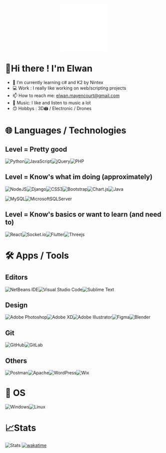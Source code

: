 
<p align="center">

   <img align="center" src="https://raw.githubusercontent.com/YungBricoCoop/YungBricoCoop/main/assets/28.png" width="150" height="150" />
  
</p>

# 🤙Hi there ! I'm Elwan

- 🌱 I’m currently learning c# and K2 by Nintex
- 💻 Work : I really like working on web/scripting projects
- 📫 How to reach me: elwan.mayencourt@gmail.com
- 🎵 Music: I like and listen to music a lot
- 🙃 Hobbys : 3D🖨️ / Electronic / Drones

# 🌐 Languages / Technologies

##  Level = Pretty good

![Python](https://img.shields.io/badge/python-3670A0?style=for-the-badge&logo=python&logoColor=ffdd54)![JavaScript](https://img.shields.io/badge/javascript-%23323330.svg?style=for-the-badge&logo=javascript&logoColor=%23F7DF1E)![jQuery](https://img.shields.io/badge/jquery-%230769AD.svg?style=for-the-badge&logo=jquery&logoColor=white)![PHP](https://img.shields.io/badge/php-%23777BB4.svg?style=for-the-badge&logo=php&logoColor=white)

## Level = Know's what im doing (approximately)

![NodeJS](https://img.shields.io/badge/node.js-6DA55F?style=for-the-badge&logo=node.js&logoColor=white)![Django](https://img.shields.io/badge/django-%23092E20.svg?style=for-the-badge&logo=django&logoColor=white)![CSS3](https://img.shields.io/badge/css3-%231572B6.svg?style=for-the-badge&logo=css3&logoColor=white)![Bootstrap](https://img.shields.io/badge/bootstrap-%23563D7C.svg?style=for-the-badge&logo=bootstrap&logoColor=white)![Chart.js](https://img.shields.io/badge/chart.js-F5788D.svg?style=for-the-badge&logo=chart.js&logoColor=white)![Java](https://img.shields.io/badge/java-%23ED8B00.svg?style=for-the-badge&logo=java&logoColor=white)

![MySQL](https://img.shields.io/badge/mysql-black.svg?style=for-the-badge&logo=mysql&logoColor=white)![MicrosoftSQLServer](https://img.shields.io/badge/Microsoft%20SQL%20Sever-red?style=for-the-badge&logo=microsoft%20sql%20server&logoColor=white)

## Level = Know's basics or want to learn (and need to)

![React](https://img.shields.io/badge/react-%2320232a.svg?style=for-the-badge&logo=react&logoColor=%2361DAFB)![Socket.io](https://img.shields.io/badge/Socket.io-black?style=for-the-badge&logo=socket.io&badgeColor=010101)![Flutter](https://img.shields.io/badge/Flutter-%2302569B.svg?style=for-the-badge&logo=Flutter&logoColor=white)![Threejs](https://img.shields.io/badge/threejs-red?style=for-the-badge&logo=three.js&logoColor=white)

# 🛠 Apps / Tools

##  Editors

![NetBeans IDE](https://img.shields.io/badge/NetBeansIDE-1B6AC6.svg?style=for-the-badge&logo=apache-netbeans-ide&logoColor=white)![Visual Studio Code](https://img.shields.io/badge/Visual%20Studio%20Code-0078d7.svg?style=for-the-badge&logo=visual-studio-code&logoColor=white)![Sublime Text](https://img.shields.io/badge/sublime_text-%23575757.svg?style=for-the-badge&logo=sublime-text&logoColor=important)

## Design

![Adobe Photoshop](https://img.shields.io/badge/adobe%20photoshop-%2331A8FF.svg?style=for-the-badge&logo=adobephotoshop&logoColor=white)![Adobe XD](https://img.shields.io/badge/Adobe%20XD-470137?style=for-the-badge&logo=Adobe%20XD&logoColor=#FF61F6)![Adobe Illustrator](https://img.shields.io/badge/adobe%20illustrator-%23FF9A00.svg?style=for-the-badge&logo=adobeillustrator&logoColor=white)![Figma](https://img.shields.io/badge/figma-%23F24E1E.svg?style=for-the-badge&logo=figma&logoColor=white)![Blender](https://img.shields.io/badge/blender-%23F5792A.svg?style=for-the-badge&logo=blender&logoColor=white)

## Git

![GitHub](https://img.shields.io/badge/github-%23121011.svg?style=for-the-badge&logo=github&logoColor=white)![GitLab](https://img.shields.io/badge/gitlab-%23181717.svg?style=for-the-badge&logo=gitlab&logoColor=white)

## Others

![Postman](https://img.shields.io/badge/Postman-FF6C37?style=for-the-badge&logo=postman&logoColor=white)![Apache](https://img.shields.io/badge/apache-%23D42029.svg?style=for-the-badge&logo=apache&logoColor=white)![WordPress](https://img.shields.io/badge/WordPress-%23117AC9.svg?style=for-the-badge&logo=WordPress&logoColor=white)![Wix](https://img.shields.io/badge/wix-000?style=for-the-badge&logo=wix&logoColor=white)

# 💾 OS
![Windows](https://img.shields.io/badge/Windows-0078D6?style=for-the-badge&logo=windows&logoColor=white)![Linux](https://img.shields.io/badge/Linux-FCC624?style=for-the-badge&logo=linux&logoColor=black)

# 📈Stats

![Stats](https://github-readme-stats.vercel.app/api?username=YungBricoCoop&show_icons=true&theme=radical)
[![wakatime](https://wakatime.com/badge/user/ee872f10-6167-41c6-8aad-e80d7519df4c.svg)](https://wakatime.com/@ee872f10-6167-41c6-8aad-e80d7519df4c)
